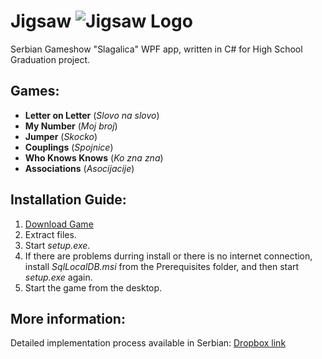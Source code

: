 # Jigsaw ![Jigsaw Logo](https://imgur.com/8KkHejH)

Serbian Gameshow "Slagalica" WPF app, written in C# for High School Graduation project.

## Games:

* __Letter on Letter__ (*Slovo na slovo*)
* __My Number__ (*Moj broj*)
* __Jumper__ (*Skocko*)
* __Couplings__ (*Spojnice*)
* __Who Knows Knows__ (*Ko zna zna*)
* __Associations__ (*Asocijacije*)

## Installation Guide:

1. [Download Game](https://www.dropbox.com/s/qqy71t3oe8awk61/Jigsaw.zip?dl=0)
2. Extract files.
3. Start *setup.exe*.
4. If there are problems durring install or there is no internet connection, install *SqlLocalDB.msi* from the Prerequisites folder, and then start *setup.exe* again.
5. Start the game from the desktop.

## More information:

Detailed implementation process available in Serbian: [Dropbox link](https://www.dropbox.com/s/9etpsbrv7xp3jez/Slagalica.pdf?dl=0)


